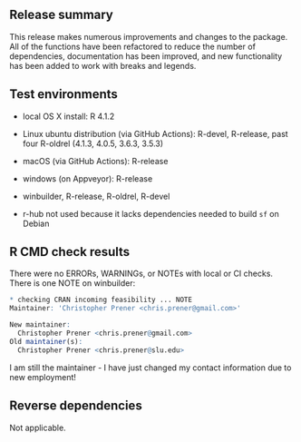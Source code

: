 ## Release summary
This release makes numerous improvements and changes to the package. All of the functions have been refactored to reduce the number of dependencies, documentation has been improved, and new functionality has been added to work with breaks and legends.

## Test environments
* local OS X install: R 4.1.2
* Linux ubuntu distribution (via GitHub Actions): R-devel, R-release, past four R-oldrel (4.1.3, 4.0.5, 3.6.3, 3.5.3)
* macOS (via GitHub Actions): R-release
* windows (on Appveyor): R-release
* winbuilder, R-release, R-oldrel, R-devel

* r-hub not used because it lacks dependencies needed to build `sf` on Debian

## R CMD check results
There were no ERRORs, WARNINGs, or NOTEs with local or CI checks. There is one NOTE on winbuilder:

```r
* checking CRAN incoming feasibility ... NOTE
Maintainer: 'Christopher Prener <chris.prener@gmail.com>'

New maintainer:
  Christopher Prener <chris.prener@gmail.com>
Old maintainer(s):
  Christopher Prener <chris.prener@slu.edu>
```

I am still the maintainer - I have just changed my contact information due to new employment!

## Reverse dependencies
Not applicable.
